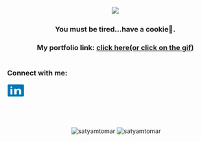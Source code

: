 <p align='center'><a href='https://portfolio-satyamtomar.vercel.app'><img  src='https://media.giphy.com/media/PkSHEWBqHKBt0R48rL/giphy.gif'></a></p>
<h3 align="center">You must be tired...have a cookie🍪.</h3>

<h3 align='center'>My portfolio link: <a href="https://portfolio-satyamtomar.vercel.app">click here(or click on the gif) </a> </h3>
<h1></h1>

<h3 align="left">Connect with me:</h3>

<p align="left">
<a href="https://linkedin.com/in/satyam-tomar-0873a91b0" target="blank"><img align="center" src="./img/ic_linkedin.svg" alt="satyam-tomar-0873a91b0" height="30" width="40" /></a>
</p>
<h1></h2>
<br>
<p align="center">&nbsp;<img width='49%' src="https://github-readme-stats.vercel.app/api?username=satyamtomar&show_icons=true&locale=en&theme=algolia" alt="satyamtomar" />
<img width='49%'  src="https://github-readme-streak-stats.herokuapp.com/?user=satyamtomar&&theme=algolia" alt="satyamtomar" /></p>
